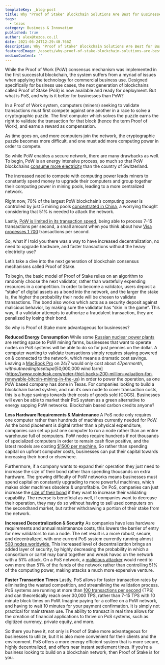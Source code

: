 ```yaml
---
templateKey: _blog-post
title: Why "Proof of Stake" Blockchain Solutions Are Best for Businesses
tags:
  - tezos
category: Business & Innovation
published: true
author: alex@tezos.co.il
date: 2021-06-24T12:29:40.766Z
description: Why "Proof of Stake" Blockchain Solutions Are Best for Businesses
featuredImage: /assets/why-proof-of-stake-blockchain-solutions-are-best-for-businesses_cover-300x90.png
mediumContent: ''
---
```


While the Proof of Work (PoW) consensus mechanism was implemented in the first successful blockchain, the system suffers from a myriad of issues when applying the technology for commercial business use. Designed specifically for business use cases, the next generation of blockchains called Proof of Stake (PoS) is now available and ready for deployment. But what is PoS, and why is it better for businesses than PoW?

In a Proof of Work system, computers (miners) seeking to validate transactions must first compete against one another in a race to solve a cryptographic puzzle. The first computer which solves the puzzle earns the right to validate the transaction for that block (hence the term Proof of Work), and earns a reward as compensation.

As time goes on, and more computers join the network, the cryptographic puzzle becomes more difficult, and one must add more computing power in order to compete.

So while PoW enables a secure network, there are many drawbacks as well. To begin, PoW is an energy intensive process, so much so that PoW blockchains [consume more electricity](https://www.bbc.com/news/technology-48853230) than the country of Switzerland.

The increased need to compete with computing power leads miners to constantly spend money to upgrade their computers and group together their computing power in mining pools, leading to a more centralized network.

Right now, 70% of the largest PoW blockchain’s computing power is controlled by just 5 mining pools [concentrated in China](https://www.buybitcoinworldwide.com/mining/pools/), a worrying thought considering that 51% is needed to attack the network.

Lastly, [PoW is limited in its transaction speed,](https://medium.com/@Equisafe/easily-understand-the-difference-between-private-blockchain-and-public-blockchain-2c4f9b2111b) being able to process 7-15 transactions per second, a small amount when you think about how [Visa processes 1,700](https://news.bitcoin.com/no-visa-doesnt-handle-24000-tps-and-neither-does-your-pet-blockchain/) transactions per second.

So, what if I told you there was a way to have increased decentralization, no need to upgrade hardware, and faster transactions without the heavy electricity use?

Let’s take a dive into the next generation of blockchain consensus mechanisms called Proof of Stake.

To begin, the basic model of Proof of Stake relies on an algorithm to randomly choose the next validator, rather than wastefully expending resources in a competition. In order to become a validator, users deposit a “stake” of digital assets as a bond into the network, and the larger the stake is, the higher the probability their node will be chosen to validate transactions. The bond also works which acts as a security deposit against malicious behavior, by making sure the validator has “skin in the game”. This way, if a validator attempts to authorize a fraudulent transaction, they are penalized by losing their bond.

So why is Proof of Stake more advantageous for businesses?

**Reduced Energy Consumption** While some [Russian nuclear power plants](https://twitter.com/AssalRad/status/1235453264411254784?ref_src=twsrc%5Etfw%7Ctwcamp%5Etweetembed%7Ctwterm%5E1235453264411254784&ref_url=https://www.timesofisrael.com/liveblog-march-5-2020/) are renting space to PoW mining farms, businesses that want to operate nodes on PoS systems will be able to do so for just pennies on the dollar. A computer wanting to validate transactions simply requires staying powered on & connected to the network, which means a dramatic cost savings. Leaving a [MacBook Pro](https://www.overclockers.com/how-much-does-it-cost-to-run-your-pc/) on 24/7 would only cost about $47 per month, without needing to set up a [$50,000,000 wind farm](https://www.coindesk.com/peter-thiel-backs-200-million-valuation-for-renewable-bitcoin-mining-in-the-us) in order to power the operation, as one PoW based company has done in Texas. For companies looking to build a blockchain based system, and run it’s own node to cover transaction costs, this is a huge savings towards their costs of goods sold (COGS). Businesses will even be able to market their PoS system as a green alternative to energy sapping PoW networks. Blockchain based carbon credits anyone?

**Less Hardware Requirements & Maintenance** A PoS node only requires one computer rather than hundreds of machines currently needed for PoW. As the bond placement is digital rather than a physical expenditure, companies can set up just one computer to run a node rather than an entire warehouse full of computers. PoW nodes require hundreds if not thousands of specialized computers in order to remain cash flow positive, and the latest models are costing [$1500 per machine.](https://shop.bitmain.com/) So rather than spending capital on upfront computer costs, businesses can put their capital towards increasing their bond or elsewhere.

Furthermore, if a company wants to expand their operation they just need to increase the size of their bond rather than spending thousands on extra hardware. The growing difficulty of PoW networks means businesses must spend capital on constantly upgrading to more powerful machines, which makes older machines obsolete & unprofitable. On PoS, companies can just increase the [size of their bond](https://medium.com/@bakechain/baking-on-tezos-34d952d79c9d) if they want to increase their validating capability. The reverse is beneficial as well, if companies want to decrease their operation, they may do so without having to sell used computers on the secondhand market, but rather withdrawing a portion of their stake from the network.

**Increased Decentralization & Security** As companies have less hardware requirements and annual maintenance costs, this lowers the barrier of entry for new validators to run a node. The net result is a more robust, secure, and decentralized, with one current PoS system currently running almost [500 nodes worldwide.](https://tezos.stackexchange.com/questions/1578/how-many-bakers-on-currently-baking-on-tezos) This increased level of decentralization brings an added layer of security, by highly decreasing the probability in which a consortium or cartel may band together and wreak havoc on the network with a 51% attack. On a PoS network, a [malicious attacker](https://shop.bitmain.com/) would need to own more than 51% of the funds of the network rather than controlling 51% of the computing power, making attacks a much more expensive venture.

**Faster Transaction Times** Lastly, PoS allows for faster transaction rates by eliminating the wasted competition, and streamlining the validation process. PoS systems are running at more than [100 transactions per second](https://medium.com/@Equisafe/easily-understand-the-difference-between-private-blockchain-and-public-blockchain-2c4f9b2111b) (TPS) and can theoretically reach over 30,000 TPS, rather than 7-15 TPS with 10 minute block times on PoW. Imagine paying for a coffee on a PoW network, and having to wait 10 minutes for your payment confirmation. It is simply not practical for mainstream use. The ability to transact in real time allows for the creation of financial applications to thrive on PoS systems, such as digitized currency, private equity, and more.

So there you have it, not only is Proof of Stake more advantageous for businesses to utilize, but it is also more convenient for their clients and the environment. PoS offers a more energy efficient system that is more secure, highly decentralized, and offers near instant settlement times. If you’re a business looking to build on a blockchain network, then Proof of Stake is for you.
